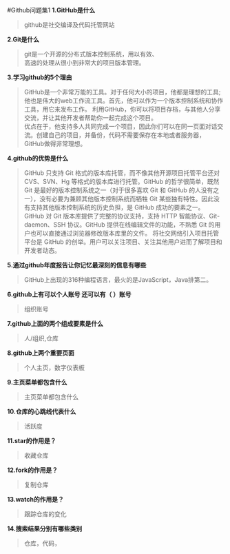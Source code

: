 #Github问题集1
**1.GitHub是什么**
  >github是社交编译及代码托管网站
 
**2.Git是什么**
  >git是一个开源的分布式版本控制系统，用以有效、  
  高速的处理从很小到非常大的项目版本管理。
  
**3.学习github的5个理由**
  >GitHub是一个非常万能的工具。对于任何大小的项目，他都是理想的工具;    
  他也是伟大的web工作流工具。首先，他可以作为一个版本控制系统和协作工具，用它来发布工作。
  利用GitHub，你可以将项目存档，与其他人分享交流，并让其他开发者帮助你一起完成这个项目。  
  优点在于，他支持多人共同完成一个项目，因此你们可以在同一页面对话交流。创建自己的项目，并备份，代码不需要保存在本地或者服务器，GitHub做得非常理想。
  
**4.github的优势是什么**
  >GitHub 只支持 Git 格式的版本库托管，而不像其他开源项目托管平台还对CVS、SVN、Hg 等格式的版本库进行托管。GitHub 的哲学很简单，既然 Git 是最好的版本控制系统之一（对于很多喜欢 Git 和 GitHub 的人没有之一），没有必要为兼顾其他版本控制系统而牺牲 Git 某些独有特性。因此没有支持其他版本控制系统的历史负担，是 GitHub 成功的要素之一。
GitHub 对 Git 版本库提供了完整的协议支持，支持 HTTP 智能协议、Git-daemon、SSH 协议。GitHub 提供在线编辑文件的功能，不熟悉 Git 的用户也可以直接通过浏览器修改版本库里的文件。
将社交网络引入项目托管平台是 GitHub 的创举。用户可以关注项目、关注其他用户进而了解项目和开发者动态。

**5.通过github年度报告让你记忆最深刻的信息有哪些**
>GitHub上出现的316种编程语言，最火的是JavaScript，Java排第二。

**6.github上有可以个人账号 还可以有（ ）账号**
>组织账号

**7.github上面的两个组成要素是什么**
>人/组织,仓库

**8.github上两个重要页面**
>个人主页，数字仪表板

**9.主页菜单都包含什么**
>主页菜单都包含什么

**10.仓库的心跳线代表什么**
>活跃度

**11.star的作用是？**
>收藏仓库

**12.fork的作用是？**
>复制仓库

**13.watch的作用是？**
>跟踪仓库的变化

**14.搜索结果分别有哪些类别**
>仓库，代码，
